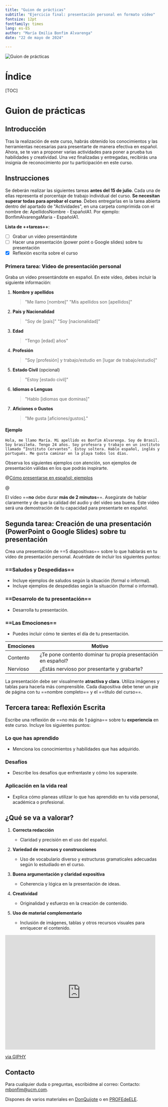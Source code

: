 ```yaml
---
title: "Guion de prácticas"
subtitle: "Ejercicio final: presentación personal en formato vídeo"
fontsize: 12pt
fontfamily: times
lang: es-ES
author: "María Emilia Bonfim Alvarenga"
date: "22 de mayo de 2024"

---
```


![Guion de prácticas](guion-pract.png")
<!--esto es un comentario-->

# Índice

[TOC]

# Guion de prácticas

## Introducción

Tras la realización de este curso, habrás obtenido los conocimientos y las herramientas necesarias para presentarte de manera efectiva en español. Ahora, se te van a proponer varias actividades para poner a prueba tus habilidades y creatividad. Una vez finalizadas y entregadas, recibirás una insignia de reconocimiento por tu participación en este curso.

## Instrucciones

Se deberán realizar las siguientes tareas **antes del 15 de julio**. Cada una de ellas representa el porcentaje de trabajo individual del curso. **Se necesitan superar todas para aprobar el curso**. Debes entregarlas en la tarea abierta dentro del apartado de "Actividades", en una carpeta comprimida con el nombre de: ApellidosNombre - EspañolA1. Por ejemplo: BonfimAlvarengaMaria - EspañolA1.

**Lista de ++tareas++**:

- [ ] Grabar un vídeo presentándote
- [ ] Hacer una presentación (power point o Google slides) sobre tu presentación
- [x] Reflexión escrita sobre el curso

### Primera tarea: Vídeo de presentación personal

Graba un vídeo presentándote en español. En este vídeo, debes incluir la siguiente información:

1. **Nombre y apellidos**
	> "Me llamo [nombre]"
	> "Mis apellidos son [apellidos]"

2. **País y Nacionalidad**
   > "Soy de [país]"
   > "Soy [nacionalidad]"

3. **Edad**
	> "Tengo [edad] años"

4. **Profesión**
   > "Soy [profesión] y trabajo/estudio en [lugar de trabajo/estudio]"

5. **Estado Civil** (opcional)
   > "Estoy [estado civil]"

6. **Idiomas o Lenguas**
   > "Hablo [idiomas que dominas]"

7. **Aficiones o Gustos**
	> "Me gusta [aficiones/gustos]."


#### Ejemplo

```plaintext
Hola, me llamo María. Mi apellido es Bonfim Alvarenga. Soy de Brasil. Soy brasileña. Tengo 24 años. Soy profesora y trabajo en un instituto llamado “Instituto Cervantes”. Estoy soltera. Hablo español, inglés y portugués. Me gusta caminar en la playa todos los días.
```

Observa los siguientes ejemplos con atención, son ejemplos de presentación válidas en los que podrás inspirarte.

@[Cómo presentarse en español: ejemplos](https://www.youtube.com/watch?v=LK60fDopDBU)

@[](https://soundcloud.com/user-341216436/como-presentarseen-espanol?utm_source=clipboard&utm_medium=text&utm_campaign=social_sharing)

El vídeo ==**no** debe durar **más de 2 minutos**==. Asegúrate de hablar claramente y de que la calidad del audio y del video sea buena. Este video será una demostración de tu capacidad para presentarte en español.

## Segunda tarea: Creación de una presentación (PowerPoint o Google Slides) sobre tu presentación

Crea una presentación de ==5 diapositivas== sobre lo que hablarás en tu vídeo de presentación personal. Acuérdate de incluir los siguientes puntos:

### ==Saludos y Despedidas==

- Incluye ejemplos de saludos según la situación (formal o informal).
- Incluye ejemplos de despedidas según la situación (formal o informal).

### ==Desarrolo de tu presentación==

- Desarrolla tu presentación.

### ==Las Emociones==

- Puedes incluir cómo te sientes el día de tu presentación.

Emociones | Motivo
------------|-------
Contento        | ¿Te pone contento dominar tu propia presentación en español?
Nervioso        | ¿Estás nervioso por presentarte y grabarte?

La presentación debe ser visualmente **atractiva y clara**. Utiliza imágenes y tablas para hacerla más comprensible. Cada diapositiva debe tener un pie de página con tu ==nombre completo== y el ==título del curso==.

## Tercera tarea: Reflexión Escrita

Escribe una reflexión de ==no más de 1 página== sobre tu **experiencia** en este curso. Incluye los siguientes puntos:

### Lo que has aprendido

- Menciona los conocimientos y habilidades que has adquirido.

### Desafíos

- Describe los desafíos que enfrentaste y cómo los superaste.

### Aplicación en la vida real

- Explica cómo planeas utilizar lo que has aprendido en tu vida personal, académica o profesional.

## ¿Qué se va a valorar?

1. **Correcta redacción**
   - Claridad y precisión en el uso del español.

2. **Variedad de recursos y construcciones**
   - Uso de vocabulario diverso y estructuras gramaticales adecuadas según lo estudiado en el curso.

3. **Buena argumentación y claridad expositiva**
   - Coherencia y lógica en la presentación de ideas.

4. **Creatividad**
   - Originalidad y esfuerzo en la creación de contenido.

5. **Uso de material complementario**
   - Inclusión de imágenes, tablas y otros recursos visuales para enriquecer el contenido.


<iframe src="https://giphy.com/embed/l0G18nnGpVREqzees" width="480" height="366" frameBorder="0" class="giphy-embed" allowFullScreen></iframe><p><a href="https://giphy.com/gifs/season-5-the-simpsons-5x3-l0G18nnGpVREqzees">via GIPHY</a></p>

## Contacto

Para cualquier duda o preguntas, escribidme al correo:
Contacto: <mbonfim@ucm.com>.

Dispones de varios materiales en [DonQuijote] o en [PROFEdeELE].

 [donQuijote]: https://www.donquijote.org/es/blog/saludos-despedidas-en-espanol/       "Don QUIJOTE"
 [PROFEdeELE]:  https://www.profedeele.es/actividad/dar-pedir-informacion-personal/       "Profe de Ele"